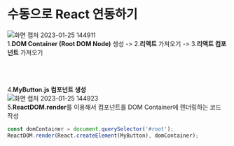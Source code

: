 # 수동으로 React 연동하기

![화면 캡처 2023-01-25 144911](https://user-images.githubusercontent.com/114986610/214489999-91a49ef2-581f-4259-b1ba-afa013a793c7.png) \
1.**DOM Container (Root DOM Node)** 생성 -> 2.**리액트** 가져오기 -> 3.**리액트 컴포넌트** 가져오기
<br><br><br><br>


4.**MyButton.js 컴포넌트 생성** \
![화면 캡처 2023-01-25 144923](https://user-images.githubusercontent.com/114986610/214490037-9fc8211f-51b3-4693-8689-88bc511da637.png) \
5.**ReactDOM.render**를 이용해서 컴포넌트를 DOM Container에 렌더링하는 코드 작성 
```javascript
const domContainer = document.querySelector('#root');
ReactDOM.render(React.createElement(MyButton), domContainer);
```
